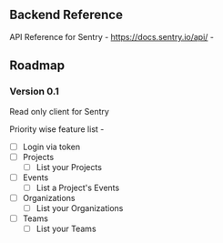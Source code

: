 ## Backend Reference 
API Reference for Sentry - https://docs.sentry.io/api/ -

## Roadmap

### Version 0.1
Read only client for Sentry

Priority wise feature list - 

- [ ] Login via token
- [ ] Projects
  - [ ] List your Projects
- [ ] Events
  - [ ] List a Project's Events
 - [ ] Organizations
   - [ ] List your Organizations
 - [ ] Teams
   - [ ] List your Teams
